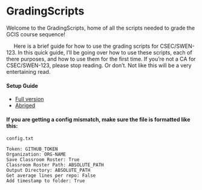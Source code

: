 # GradingScripts
Welcome to the GradingScripts, home of all the scripts needed to grade the GCIS course sequence!

&nbsp;&nbsp;&nbsp;&nbsp;&nbsp;Here is a brief guide for how to use the grading scripts for CSEC/SWEN-123. In this quick guide, I’ll be going over how to use these scripts, each of there purposes, and how to use them for the first time. If you’re not a CA for CSEC/SWEN-123, please stop reading. Or don’t. Not like this will be a very entertaining read.

#### Setup Guide
- [Full version](README_ORIG.md)
- [Abriged](README_ALT.md)

#### If you are getting a config mismatch, make sure the file is formatted like this:
`config.txt`
```
Token: GITHUB_TOKEN
Organization: ORG-NAME
Save Classroom Roster: True
Classroom Roster Path: ABSOLUTE_PATH
Output Directory: ABSOLUTE_PATH
Get average lines per repo: False
Add timestamp to folder: True
```
